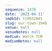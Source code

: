 ```yaml
---
sequence: 1470
date: '2023-04-11'
imdbId: tt0032881
slug: our-town-1940
venue: null
venueNotes: null
medium: Watch TCM
mediumNotes: null
---
```


